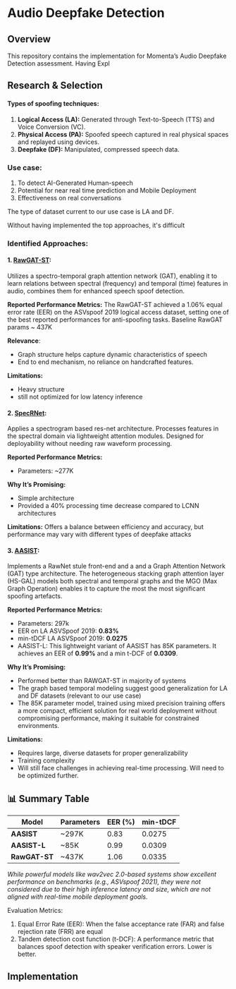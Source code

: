 # Audio Deepfake Detection

## Overview 

This repository contains the implementation for Momenta’s Audio Deepfake Detection assessment. Having Expl



## Research & Selection

#### Types of spoofing techniques: 
1. **Logical Access (LA):** Generated through Text-to-Speech (TTS) and Voice Conversion (VC).
2. **Physical Access (PA):** Spoofed speech captured in real physical spaces and replayed using devices.
3. **Deepfake (DF):** Manipulated, compressed speech data.

### Use case:
1. To detect AI-Generated Human-speech
2. Potential for near real time prediction and Mobile Deployment
3. Effectiveness on real conversations

The type of dataset current to our use case is LA and DF.


Without having implemented the top approaches, it's difficult 
### Identified Approaches:
#### 1. [RawGAT-ST](https://arxiv.org/pdf/2107.12710):
Utilizes a spectro-temporal graph attention network (GAT), enabling it to learn relations between spectral (frequency) and temporal (time) features in audio, combines them for enhanced speech spoof detection.

**Reported Performance Metrics:**
The RawGAT-ST achieved a 1.06% equal error rate (EER) on the ASVspoof 2019 logical access dataset, setting one of the best reported performances for anti-spoofing tasks. Baseline RawGAT params ~ 437K 

**Relevance**: 
- Graph structure helps capture dynamic characteristics of speech
- End to end mechanism, no reliance on handcrafted features.

**Limitations:**
- Heavy structure
- still not optimized for low latency inference

#### 2. [SpecRNet](https://arxiv.org/pdf/2210.06105):
Applies a spectrogram based res-net architecture. Processes features in the spectral domain via lightweight attention modules. Designed for deployability without needing raw waveform processing.

**Reported Performance Metrics:**
- Parameters: ~277K

**Why It’s Promising:**  
- Simple architecture
- Provided a 40% processing time decrease compared to LCNN architectures 

**Limitations:** Offers a balance between efficiency and accuracy, but performance may vary with different types of deepfake attacks

#### 3. [AASIST](https://arxiv.org/pdf/2110.01200):
Implements a RawNet stule front-end and a and a Graph Attention Network (GAT) type architecture. The heterogeneous stacking graph attention layer (HS-GAL) models both spectral and temporal graphs and the MGO (Max Graph Operation) enables it to capture the most the most significant spoofing artefacts.


**Reported Performance Metrics:**
- Parameters: 297k
- EER on LA  ASVSpoof 2019: **0.83%**  
- min-tDCF LA ASVSpoof 2019: **0.0275**
- AASIST-L: This lightweight variant of AASIST has 85K parameters. It achieves an EER of **0.99%** and a min t-DCF of **0.0309**.

**Why It’s Promising:**  
- Performed better than RAWGAT-ST in majority of systems 
- The graph based temporal modeling suggest good generalization for LA and DF datasets (relevant to our use case)
- The 85K parameter model, trained using mixed precision training offers a more compact, efficient solution for real world deployment without compromising performance, making it suitable for constrained environments.

**Limitations:**  
- Requires large, diverse datasets for proper generalizability
- Training complexity
- Will still face challenges in achieving real-time processing. Will need to be optimized further.


## 📊 Summary Table

| Model         | Parameters | EER (%) | min-tDCF |
|---------------|------------|---------|----------|
| **AASIST**    | ~297K      | 0.83    | 0.0275   |
| **AASIST-L**  | ~85K       | 0.99    | 0.0309   |
| **RawGAT-ST** | ~437K      | 1.06    | 0.0335   |


*While powerful models like wav2vec 2.0-based systems show excellent performance on benchmarks (e.g., ASVspoof 2021), they were not considered due to their high inference latency and size, which are not aligned with real-time mobile deployment goals.*

Evaluation Metrics:
1. Equal Error Rate (EER): When the false acceptance rate (FAR) and false rejection rate (FRR) are equal
2. Tandem detection cost function (t-DCF): A performance metric that balances spoof detection with speaker verification errors. Lower is better.


## Implementation

